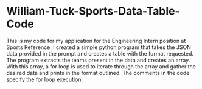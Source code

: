 # William-Tuck-Sports-Data-Table-Code
This is my code for my application for the Engineering Intern position at Sports Reference. I created a simple python program that takes the JSON data provided in the prompt and creates a table with the format requested. The program extracts the teams present in the data and creates an array. With this array, a for loop is used to iterate through the array and gather the desired data and prints in the format outlined. The comments in the code specify the for loop execution. 
